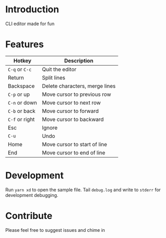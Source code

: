 # Introduction

CLI editor made for fun

# Features

| Hotkey         | Description                    |
| -------------- | ------------------------------ |
| `C-q` or `C-c` | Quit the editor                |
| Return         | Split lines                    |
| Backspace      | Delete characters, merge lines |
| `C-p` or up    | Move cursor to previous row    |
| `C-n` or down  | Move cursor to next row        |
| `C-b` or back  | Move cursor to forward         |
| `C-f` or right | Move cursor to backward        |
| Esc            | Ignore                         |
| `C-u`          | Undo                           |
| Home           | Move cursor to start of line   |
| End            | Move cursor to end of line     |

# Development

Run `yarn xd` to open the sample file. Tail `debug.log` and write to `stderr` for development debugging.

# Contribute

Please feel free to suggest issues and chime in
